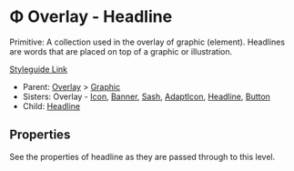 # Φ Overlay - Headline

Primitive: A collection used in the overlay of graphic (element). Headlines are words that are placed on top of a graphic or illustration.

[Styleguide Link](https://zpl.io/2vDe7ke)

* Parent: [Overlay](./) > [Graphic](../)
* Sisters: Overlay - [Icon](ol-icon.md), [Banner](ol-banner.md), [Sash](ol-sash.md), [AdaptIcon](ol-adapticon.md), [Headline](ol-headline.md), [Button](ol-button.md)
* Child: [Headline](../../../components/headline.md)

## Properties

See the properties of headline as they are passed through to this level.
